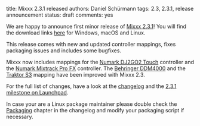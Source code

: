 title: Mixxx 2.3.1 released
authors: Daniel Schürmann
tags: 2.3, 2.3.1, release announcement
status: draft
comments: yes

We are happy to announce first minor release of [Mixxx 2.3.1](https://github.com/mixxxdj/mixxx/releases/tag/2.3.1)!
You will find the download links [here]({filename}/pages/download.md#stable) for Windows, macOS and Linux.

This release comes with new and updated controller mappings, fixes packaging issues and includes some bugfixes.

Mixxx now includes mappings for the [Numark DJ2GO2 Touch](https://manual.mixxx.org/2.3/en/hardware/controllers/numark_dj2go2_touch.html) controller and the [Numark Mixtrack Pro FX](https://manual.mixxx.org/2.3/en/hardware/controllers/numark_mixtrack_pro_fx.html) controller. The [Behringer DDM4000](https://manual.mixxx.org/2.3/en/hardware/controllers/behringer_ddm4000.html) and the [Traktor S3](https://manual.mixxx.org/2.3/en/hardware/controllers/native_instruments_traktor_kontrol_s3.html) mapping have been improved with Mixxx 2.3.

For the full list of changes, have a look at the [changelog](https://manual.mixxx.org/2.3/en/chapters/appendix/changelog.html) and the [2.3.1 milestone on Launchpad](https://launchpad.net/mixxx/+milestone/2.3.1).

In case your are a Linux package maintainer please double check the [Packaging](https://manual.mixxx.org/2.3/en/chapters/appendix/changelog.html#packaging) chapter in the changelog and modify your packaging script if necessary.
